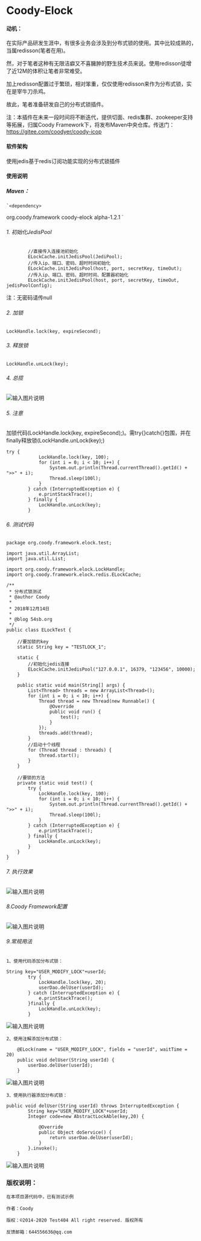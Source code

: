 # Coody-Elock

#### 动机：

在实际产品研发生涯中，有很多业务会涉及到分布式锁的使用。其中比较成熟的，当属redisson(笔者在用)。

然，对于笔者这种有无限洁癖又不喜臃肿的野生技术员来说。使用redisson徒增了近12M的体积让笔者非常难受。

加上redisson配置过于繁琐，相对笨重，仅仅使用redisson来作为分布式锁，实在是宰牛刀杀鸡。

故此，笔者准备研发自己的分布式锁插件。

注：本插件在未来一段时间将不断迭代，提供切面、redis集群、zookeeper支持等拓展，归属Coody Framework下，将发布Maven中央仓库。传送门：https://gitee.com/coodyer/coody-icop


#### 软件架构

使用jedis基于redis订阅功能实现的分布式锁插件


#### 使用说明

##### Maven：
    `<dependency>
  <groupId>org.coody.framework</groupId>
  <artifactId>coody-elock</artifactId>
  <version>alpha-1.2.1</version>
</dependency>`

###### 1. 初始化JedisPool

```
        //直接传入连接池初始化
		ELockCache.initJedisPool(JediPool);
		//传入ip、端口、密码、超时时间初始化
		ELockCache.initJedisPool(host, port, secretKey, timeOut);
		//传入ip、端口、密码、超时时间、配置器初始化
		ELockCache.initJedisPool(host, port, secretKey, timeOut, jedisPoolConfig);
```


注：无密码请传null

###### 2. 加锁


```
LockHandle.lock(key, expireSecond);
```

###### 3. 释放锁

```
LockHandle.unLock(key);
```
###### 4. 总揽

![输入图片说明](https://images.gitee.com/uploads/images/2018/1214/184328_85eb2b55_1200611.png "a.png")


###### 5. 注意

加锁代码(LockHandle.lock(key, expireSecond);)。需try{}catch{}包围，并在finally释放锁(LockHandle.unLock(key);)


```
try {
			LockHandle.lock(key, 100);
			for (int i = 0; i < 10; i++) {
				System.out.println(Thread.currentThread().getId() + ">>" + i);
				Thread.sleep(100l);
			}
		} catch (InterruptedException e) {
			e.printStackTrace();
		} finally {
			LockHandle.unLock(key);
		}
```


###### 6. 测试代码


```
package org.coody.framework.elock.test;

import java.util.ArrayList;
import java.util.List;

import org.coody.framework.elock.LockHandle;
import org.coody.framework.elock.redis.ELockCache;

/**
 * 分布式锁测试
 * @author Coody
 *
 * 2018年12月14日
 * 
 * @blog 54sb.org
 */
public class ELockTest {

	//要加锁的key
	static String key = "TESTLOCK_1";

	static {
		//初始化jedis连接
		ELockCache.initJedisPool("127.0.0.1", 16379, "123456", 10000);
	}

	public static void main(String[] args) {
		List<Thread> threads = new ArrayList<Thread>();
		for (int i = 0; i < 10; i++) {
			Thread thread = new Thread(new Runnable() {
				@Override
				public void run() {
					test();
				}
			});
			threads.add(thread);
		}
		//启动十个线程
		for (Thread thread : threads) {
			thread.start();
		}
	}

	//要锁的方法
	private static void test() {
		try {
			LockHandle.lock(key, 100);
			for (int i = 0; i < 10; i++) {
				System.out.println(Thread.currentThread().getId() + ">>" + i);
				Thread.sleep(100l);
			}
		} catch (InterruptedException e) {
			e.printStackTrace();
		} finally {
			LockHandle.unLock(key);
		}
	}
}

```

###### 7. 执行效果

![输入图片说明](https://images.gitee.com/uploads/images/2018/1214/184647_f99ea98c_1200611.png "c.png")

###### 8.Coody Framework配置

![输入图片说明](https://images.gitee.com/uploads/images/2019/0103/141224_a1711e32_1200611.png "屏幕截图.png")

     
###### 9.常规用法

    1、使用代码添加分布式锁：


```
String key="USER_MODIFY_LOCK"+userId;
		try {
			LockHandle.lock(key, 20);
			userDao.delUser(userId);
		} catch (InterruptedException e) {
			e.printStackTrace();
		}finally {
			LockHandle.unLock(key);
		}
```

    
![输入图片说明](https://images.gitee.com/uploads/images/2019/0103/141650_d442cc01_1200611.png "屏幕截图.png")

    2、使用注解添加分布式锁：


```
	@ELock(name = "USER_MODIFY_LOCK", fields = "userId", waitTime = 20)
	public void delUser(String userId) {
		userDao.delUser(userId);
	}
```

![输入图片说明](https://images.gitee.com/uploads/images/2019/0103/141847_48f9532f_1200611.png "屏幕截图.png")

    3、使用执行器添加分布式锁：

```
public void delUser(String userId) throws InterruptedException {
		String key="USER_MODIFY_LOCK"+userId;
		Integer code=new AbstractLockAble(key,20) {
			
			@Override
			public Object doService() {
				return userDao.delUser(userId);
			}
		}.invoke();
	}
```


![输入图片说明](https://images.gitee.com/uploads/images/2019/0103/142026_3c84a07f_1200611.png "屏幕截图.png")

### 版权说明：


    在本项目源代码中，已有测试示例

    作者：Coody
    
    版权：©2014-2020 Test404 All right reserved. 版权所有

    反馈邮箱：644556636@qq.com
